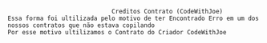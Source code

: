 

                                 Creditos Contrato (CodeWithJoe)                                                     
    Essa forma foi ultilizada pelo motivo de ter Encontrado Erro em um dos nossos contratos que não estava copilando  
    Por esse motivo ultilizamos o Contrato do Criador CodeWithJoe                                                    


